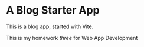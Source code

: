 # A Blog Starter App

This is a blog app, started with Vite.

This is my homework *three* for Web App Development

